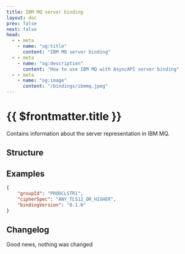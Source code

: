 ```yaml
---
title: IBM MQ server binding
layout: doc
prev: false
next: false
head:
  - - meta
    - name: "og:title"
      content: "IBM MQ server binding"
  - - meta
    - name: "og:description"
      content: "How to use IBM MQ with AsyncAPI server binding"
  - - meta
    - name: "og:image"
      content: "/bindings/ibmmq.jpeg"
---
```


# {{ $frontmatter.title }}

Contains information about the server representation in IBM MQ.

## Structure

<Json url="https://raw.githubusercontent.com/asyncapi/spec-json-schemas/master/bindings/ibmmq/0.1.0/server.json"/>

## Examples

```json
{
    "groupId": "PRODCLSTR1",
    "cipherSpec": "ANY_TLS12_OR_HIGHER",
    "bindingVersion": "0.1.0"
}
```

## Changelog

Good news, nothing was changed